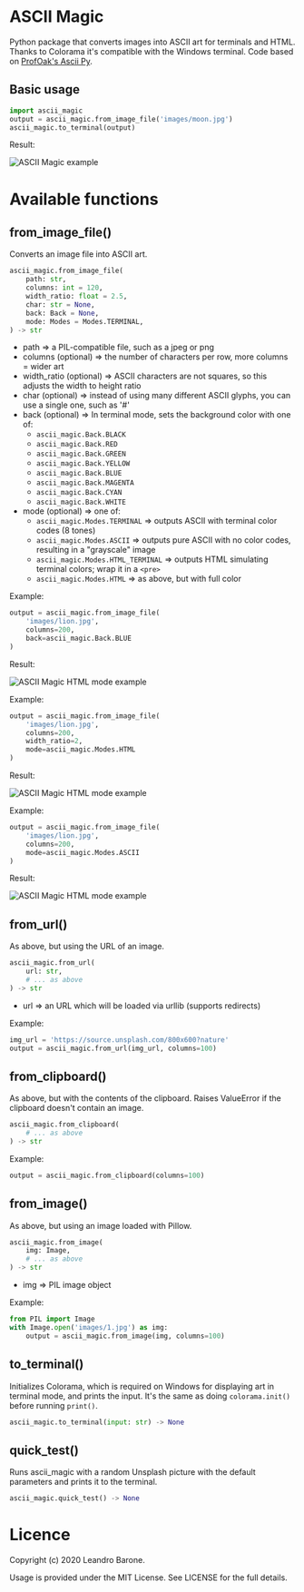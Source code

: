 # ASCII Magic

Python package that converts images into ASCII art for terminals and HTML. Thanks to Colorama it's compatible with the Windows terminal. Code based on [ProfOak's Ascii Py](https://github.com/ProfOak/Ascii_py/).

## Basic usage

```python
import ascii_magic
output = ascii_magic.from_image_file('images/moon.jpg')
ascii_magic.to_terminal(output)
```

Result:

![ASCII Magic example](https://raw.githubusercontent.com/LeandroBarone/python-ascii_magic/master/example_moon.png)

# Available functions

## from_image_file()

Converts an image file into ASCII art.

```python
ascii_magic.from_image_file(
    path: str,
    columns: int = 120,
    width_ratio: float = 2.5,
    char: str = None,
    back: Back = None,
    mode: Modes = Modes.TERMINAL,
) -> str
```

- path => a PIL-compatible file, such as a jpeg or png
- columns (optional) => the number of characters per row, more columns = wider art
- width_ratio (optional) => ASCII characters are not squares, so this adjusts the width to height ratio
- char (optional) => instead of using many different ASCII glyphs, you can use a single one, such as '#'
- back (optional) => In terminal mode, sets the background color with one of:
  - ```ascii_magic.Back.BLACK```
  - ```ascii_magic.Back.RED```
  - ```ascii_magic.Back.GREEN```
  - ```ascii_magic.Back.YELLOW```
  - ```ascii_magic.Back.BLUE```
  - ```ascii_magic.Back.MAGENTA```
  - ```ascii_magic.Back.CYAN```
  - ```ascii_magic.Back.WHITE```
- mode (optional) => one of:
  - ```ascii_magic.Modes.TERMINAL```  => outputs ASCII with terminal color codes (8 tones)
  - ```ascii_magic.Modes.ASCII```  => outputs pure ASCII with no color codes, resulting in a "grayscale" image
  - ```ascii_magic.Modes.HTML_TERMINAL``` => outputs HTML simulating terminal colors; wrap it in a ```<pre>```
  - ```ascii_magic.Modes.HTML``` => as above, but with full color

Example:

```python
output = ascii_magic.from_image_file(
    'images/lion.jpg',
    columns=200,
    back=ascii_magic.Back.BLUE
)
```

Result:

![ASCII Magic HTML mode example](https://raw.githubusercontent.com/LeandroBarone/python-ascii_magic/master/example_lion_blue.png)

Example:

```python
output = ascii_magic.from_image_file(
    'images/lion.jpg',
    columns=200,
    width_ratio=2,
    mode=ascii_magic.Modes.HTML
)
```

Result:

![ASCII Magic HTML mode example](https://raw.githubusercontent.com/LeandroBarone/python-ascii_magic/master/example_lion_html.png)

Example:

```python
output = ascii_magic.from_image_file(
    'images/lion.jpg',
    columns=200,
    mode=ascii_magic.Modes.ASCII
)
```

Result:

![ASCII Magic HTML mode example](https://raw.githubusercontent.com/LeandroBarone/python-ascii_magic/master/example_lion_ascii.png)

## from_url()

As above, but using the URL of an image.

```python
ascii_magic.from_url(
    url: str,
    # ... as above
) -> str
```

- url => an URL which will be loaded via urllib (supports redirects)

Example:

```python
img_url = 'https://source.unsplash.com/800x600?nature'
output = ascii_magic.from_url(img_url, columns=100)
```

## from_clipboard()

As above, but with the contents of the clipboard. Raises ValueError if the clipboard doesn't contain an image.

```python
ascii_magic.from_clipboard(
    # ... as above
) -> str
```

Example:

```python
output = ascii_magic.from_clipboard(columns=100)
```

## from_image()

As above, but using an image loaded with Pillow.

```python
ascii_magic.from_image(
    img: Image,
    # ... as above
) -> str
```

- img => PIL image object

Example:

```python
from PIL import Image
with Image.open('images/1.jpg') as img:
    output = ascii_magic.from_image(img, columns=100)
```

## to_terminal()

Initializes Colorama, which is required on Windows for displaying art in terminal mode, and prints the input. It's the same as doing ```colorama.init()``` before running ```print()```.

```python
ascii_magic.to_terminal(input: str) -> None
```

## quick_test()

Runs ascii_magic with a random Unsplash picture with the default parameters and prints it to the terminal.

```python
ascii_magic.quick_test() -> None
```

# Licence

Copyright (c) 2020 Leandro Barone.

Usage is provided under the MIT License. See LICENSE for the full details.